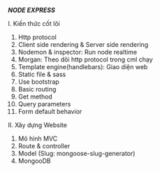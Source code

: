 **_NODE EXPRESS_**

I. Kiến thức cốt lõi

1. Http protocol
2. Client side rendering & Server side rendering
3. Nodemon & inspector: Run node realtime
4. Morgan: Theo dõi http protocol trong cml chạy
5. Template engine(handlebars): Giao diện web
6. Static file & sass
7. Use bootstrap
8. Basic routing
9. Get method
10. Query parameters
11. Form default behavior

II. Xây dựng Website

1. Mô hình MVC
2. Route & controller
3. Model (Slug: mongoose-slug-generator)
4. MongooDB
